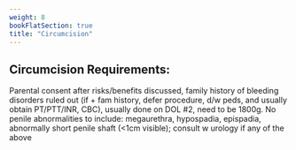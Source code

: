 ```yaml
---
weight: 8
bookFlatSection: true
title: "Circumcision"
---
```


## Circumcision Requirements:
Parental consent after risks/benefits discussed, family history of bleeding disorders ruled out (if + fam history, defer procedure, d/w peds, and usually obtain PT/PTT/INR, CBC), usually done on DOL #2, need to be 1800g.  No penile abnormalities to include:  megaurethra, hypospadia, epispadia, abnormally short penile shaft (<1cm visible); consult w urology if any of the above
